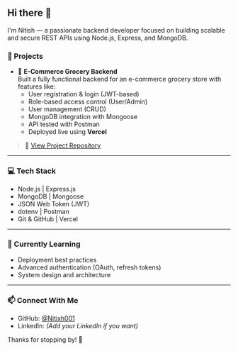 ## Hi there 👋

I'm Nitish — a passionate backend developer focused on building scalable and secure REST APIs using Node.js, Express, and MongoDB.

### 🚀 Projects
- 🔧 **E-Commerce Grocery Backend**  
  Built a fully functional backend for an e-commerce grocery store with features like:
  - User registration & login (JWT-based)
  - Role-based access control (User/Admin)
  - User management (CRUD)
  - MongoDB integration with Mongoose
  - API tested with Postman
  - Deployed live using **Vercel**

> 🔗 [View Project Repository](https://github.com/Nitixh001/Nitixh001/tree/master)

---

### 💻 Tech Stack
- Node.js | Express.js
- MongoDB | Mongoose
- JSON Web Token (JWT)
- dotenv | Postman
- Git & GitHub | Vercel

---

### 🌱 Currently Learning
- Deployment best practices
- Advanced authentication (OAuth, refresh tokens)
- System design and architecture

---

### 📫 Connect With Me
- GitHub: [@Nitixh001](https://github.com/Nitixh001)
- LinkedIn: _(Add your LinkedIn if you want)_

Thanks for stopping by! 🙌
